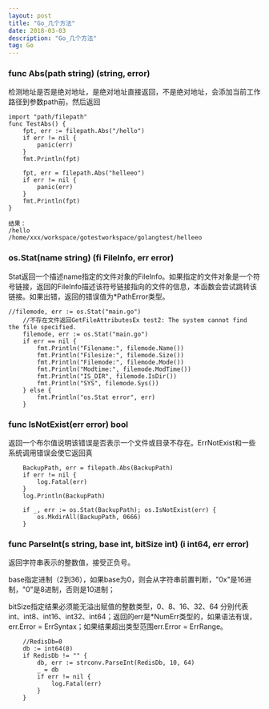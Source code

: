 ```yaml
---
layout: post
title: "Go_几个方法"
date: 2018-03-03
description: "Go_几个方法"
tag: Go
--- 
```

### func Abs(path string) (string, error)

检测地址是否是绝对地址，是绝对地址直接返回，不是绝对地址，会添加当前工作路径到参数path前，然后返回

```
import "path/filepath"
func TestAbs() {
    fpt, err := filepath.Abs("/hello")
    if err != nil {
        panic(err)
    }
    fmt.Println(fpt)

    fpt, err = filepath.Abs("helleeo")
    if err != nil {
        panic(err)
    }
    fmt.Println(fpt)
}

结果：  
/hello
/home/xxx/workspace/gotestworkspace/golangtest/helleeo
```
### os.Stat(name string) (fi FileInfo, err error)  
Stat返回一个描述name指定的文件对象的FileInfo。如果指定的文件对象是一个符号链接，返回的FileInfo描述该符号链接指向的文件的信息，本函数会尝试跳转该链接。如果出错，返回的错误值为*PathError类型。

```
//filemode, err := os.Stat("main.go")
    //不存在文件返回GetFileAttributesEx test2: The system cannot find the file specified.
    filemode, err := os.Stat("main.go")
    if err == nil {
        fmt.Println("Filename:", filemode.Name())
        fmt.Println("Filesize:", filemode.Size())
        fmt.Println("Filemode:", filemode.Mode())
        fmt.Println("Modtime:", filemode.ModTime())
        fmt.Println("IS_DIR", filemode.IsDir())
        fmt.Println("SYS", filemode.Sys())
    } else {
        fmt.Println("os.Stat error", err)
    }
```
### func IsNotExist(err error) bool
返回一个布尔值说明该错误是否表示一个文件或目录不存在。ErrNotExist和一些系统调用错误会使它返回真

```
    BackupPath, err = filepath.Abs(BackupPath)
	if err != nil {
		log.Fatal(err)
	}
	log.Println(BackupPath)

	if _, err := os.Stat(BackupPath); os.IsNotExist(err) {
		os.MkdirAll(BackupPath, 0666)
	}
```
### func ParseInt(s string, base int, bitSize int) (i int64, err error)  
返回字符串表示的整数值，接受正负号。

base指定进制（2到36），如果base为0，则会从字符串前置判断，"0x"是16进制，"0"是8进制，否则是10进制；

bitSize指定结果必须能无溢出赋值的整数类型，0、8、16、32、64 分别代表 int、int8、int16、int32、int64；返回的err是*NumErr类型的，如果语法有误，err.Error = ErrSyntax；如果结果超出类型范围err.Error = ErrRange。


```
    //RedisDb=0
    db := int64(0)
	if RedisDb != "" {
		db, err := strconv.ParseInt(RedisDb, 10, 64)
		_ = db
		if err != nil {
			log.Fatal(err)
		}
	}
```

